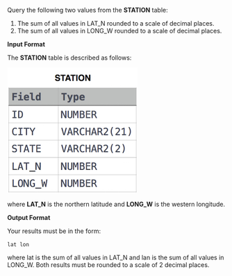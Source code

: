 Query the following two values from the **STATION** table:

1. The sum of all values in LAT_N rounded to a scale of  decimal places.
2. The sum of all values in LONG_W rounded to a scale of  decimal places.

**Input Format**

The **STATION** table is described as follows:

<img src="res/1.jpg">

where **LAT_N** is the northern latitude and **LONG_W** is the western longitude.

**Output Format**

Your results must be in the form:

```
lat lon
```

where lat is the sum of all values in LAT_N and lan is the sum of all values in LONG_W. Both results must be rounded to a scale of 2 decimal places.
